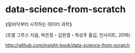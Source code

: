 # data-science-from-scratch
⟪밑바닥부터 시작하는 데이터 과학⟫ 

(조엘 그루스 지음, 박은정・김한결・하성주 옮김, 인사이트, 2016) 

http://github.com/insight-book/data-science-from-scratch
